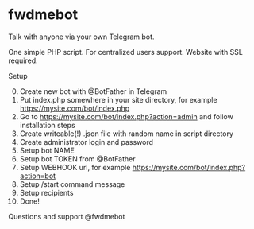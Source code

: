 # fwdmebot

Talk with anyone via your own Telegram bot. 

One simple PHP script.
For centralized users support.
Website with SSL required.

Setup

0. Create new bot with @BotFather in Telegram
1. Put index.php somewhere in your site directory, for example https://mysite.com/bot/index.php
2. Go to https://mysite.com/bot/index.php?action=admin and follow installation steps
3. Create writeable(!) .json file with random name in script directory
4. Create administrator login and password
5. Setup bot NAME
6. Setup bot TOKEN from @BotFather
7. Setup WEBHOOK url, for example https://mysite.com/bot/index.php?action=bot
8. Setup /start command message 
9. Setup recipients
10. Done! 

Questions and support @fwdmebot

